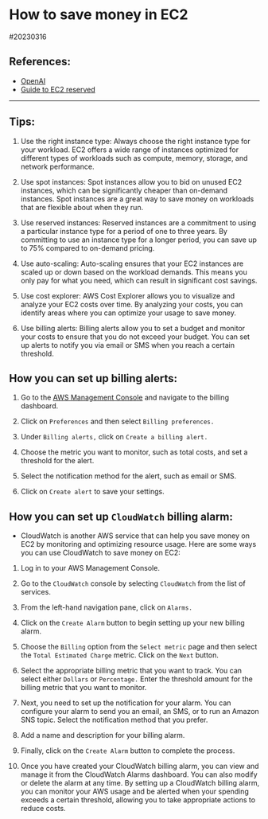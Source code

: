 # How to save money in EC2

#20230316

## References:

- [OpenAI](http://chat.openai.com)
- [Guide to EC2 reserved](https://www.concurrencylabs.com/blog/guide-to-ec2-reserved/)

---

## Tips:

1. Use the right instance type: Always choose the right instance type for your
   workload. EC2 offers a wide range of instances optimized for different types
   of workloads such as compute, memory, storage, and network performance.

2. Use spot instances: Spot instances allow you to bid on unused EC2 instances,
   which can be significantly cheaper than on-demand instances. Spot instances
   are a great way to save money on workloads that are flexible about when they
   run.

3. Use reserved instances: Reserved instances are a commitment to using a
   particular instance type for a period of one to three years. By committing
   to use an instance type for a longer period, you can save up to 75% compared
   to on-demand pricing.

4. Use auto-scaling: Auto-scaling ensures that your EC2 instances are scaled up
   or down based on the workload demands. This means you only pay for what you
   need, which can result in significant cost savings.

5. Use cost explorer: AWS Cost Explorer allows you to visualize and analyze
   your EC2 costs over time. By analyzing your costs, you can identify areas
   where you can optimize your usage to save money.

6. Use billing alerts: Billing alerts allow you to set a budget and monitor
   your costs to ensure that you do not exceed your budget. You can set up
   alerts to notify you via email or SMS when you reach a certain threshold.

## How you can set up billing alerts:

1. Go to the [AWS Management Console](http://console.aws.amazon.com) and
   navigate to the billing dashboard.

2. Click on `Preferences` and then select `Billing preferences.`

3. Under `Billing alerts,` click on `Create a billing alert.`

4. Choose the metric you want to monitor, such as total costs, and set a
   threshold for the alert.

5. Select the notification method for the alert, such as email or SMS.

6. Click on `Create alert` to save your settings.

## How you can set up `CloudWatch` billing alarm:

- CloudWatch is another AWS service that can help you save money on EC2 by
  monitoring and optimizing resource usage. Here are some ways you can use
  CloudWatch to save money on EC2:

1. Log in to your AWS Management Console.

2. Go to the `CloudWatch` console by selecting `CloudWatch` from the list of
   services.

3. From the left-hand navigation pane, click on `Alarms.`

4. Click on the `Create Alarm` button to begin setting up your new billing alarm.

5. Choose the `Billing` option from the `Select metric` page and then select
   the `Total Estimated Charge` metric. Click on the `Next` button.

6. Select the appropriate billing metric that you want to track. You can select
   either `Dollars` or `Percentage.` Enter the threshold amount for the billing
   metric that you want to monitor.

7. Next, you need to set up the notification for your alarm. You can configure
   your alarm to send you an email, an SMS, or to run an Amazon SNS topic.
   Select the notification method that you prefer.

8. Add a name and description for your billing alarm.

9. Finally, click on the `Create Alarm` button to complete the process.

10. Once you have created your CloudWatch billing alarm, you can view and
    manage it from the CloudWatch Alarms dashboard. You can also modify or
    delete the alarm at any time. By setting up a CloudWatch billing alarm, you
    can monitor your AWS usage and be alerted when your spending exceeds a
    certain threshold, allowing you to take appropriate actions to reduce
    costs.
